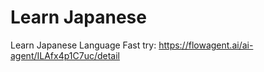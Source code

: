 # Learn Japanese
Learn Japanese Language
Fast try: https://flowagent.ai/ai-agent/ILAfx4p1C7uc/detail

